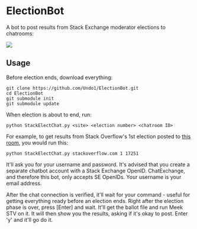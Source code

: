 # ElectionBot

A bot to post results from Stack Exchange moderator elections to chatrooms:

![](http://i.stack.imgur.com/bEkO6.png)

## Usage

Before election ends, download everything:

```
git clone https://github.com/Undo1/ElectionBot.git
cd ElectionBot
git submodule init
git submodule update
```

When election is about to end, run:

```
python StackElectChat.py <site> <election number> <chatroom ID>
```

For example, to get results from Stack Overflow's 1st election posted to [this room](http://chat.stackexchange.com/rooms/17251/smoke-detector-school), you would run this:

```
python StackElectChat.py stackoverflow.com 1 17251
```

It'll ask you for your username and password. It's advised that you create a separate chatbot account with a Stack Exchange OpenID. ChatExchange, and therefore this bot, only accepts SE OpenIDs. Your username is your email address.

After the chat connection is verified, it'll wait for your command - useful for getting everything ready before an election ends. Right after the election phase is over, press [Enter] and wait. It'll get the ballot file and run Meek STV on it. It will then show you the results, asking if it's okay to post. Enter 'y' and it'll go do it.
